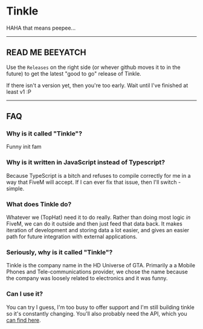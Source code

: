 # Tinkle
HAHA that means peepee...

---

## READ ME BEEYATCH
Use the `Releases` on the right side (or whever github moves it to in the future) to get the latest "good to go" release of Tinkle.

If there isn't a version yet, then you're too early. Wait until I've finished at least v1 :P

---

## FAQ

### **Why is it called "Tinkle"?**
Funny init fam

### **Why is it written in JavaScript instead of Typescript?**
Because TypeScript is a bitch and refuses to compile correctly for me in a way that FiveM will accept.
If I can ever fix that issue, then I'll switch - simple.

### **What does Tinkle do?**
Whatever we (TopHat) need it to do really. Rather than doing most logic *in* FiveM, we can do it outside and then just feed that data back.
It makes iteration of development and storing data a lot easier, and gives an easier path for future integration with external applications.

### **Seriously, why is it called "Tinkle"?**
Tinkle is the company name in the HD Universe of GTA. Primarily a a Mobile Phones and Tele-communications provider, we chose the name because the company was loosely related to electronics and it was funny.

### **Can I use it?**
You can try I guess, I'm too busy to offer support and I'm still building tinkle so it's constantly changing.
You'll also probably need the API, which you [can find here](https://github.com/WhiskeeDev/tinkle-api).